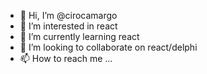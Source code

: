 - 👋 Hi, I’m @cirocamargo
- 👀 I’m interested in react
- 🌱 I’m currently learning react
- 💞️ I’m looking to collaborate on react/delphi
- 📫 How to reach me ...

<!---
cirocamargo/cirocamargo is a ✨ special ✨ repository because its `README.md` (this file) appears on your GitHub profile.
You can click the Preview link to take a look at your changes.
--->

